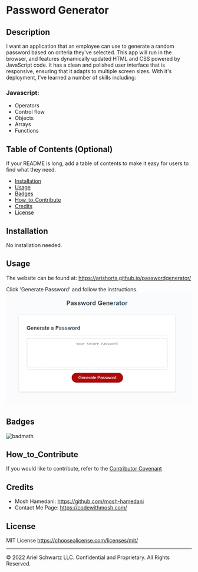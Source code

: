 # Password Generator

## Description

I want an application that an employee can use to generate a random password based on criteria they've selected. This app will run in the browser, and features dynamically updated HTML and CSS powered by JavaScript code. It has a clean and polished user interface that is responsive, ensuring that it adapts to multiple screen sizes. With it's deployment, I've learned a number of skills including:

### Javascript:

- Operators
- Control flow
- Objects
- Arrays
- Functions

## Table of Contents (Optional)

If your README is long, add a table of contents to make it easy for users to find what they need.

- [Installation](#installation)
- [Usage](#usage)
- [Badges](#badges)
- [How_to_Contribute](#how_to_contribute)
- [Credits](#credits)
- [License](#license)

## Installation

No installation needed.

## Usage

The website can be found at: https://arishorts.github.io/passwordgenerator/

Click 'Generate Password' and follow the instructions.<br>
![alt text](./Images/layout.JPG)

## Badges

![badmath](https://img.shields.io/badge/javascript-100%25-brightgreen)

## How_to_Contribute

If you would like to contribute, refer to the [Contributor Covenant](https://www.contributor-covenant.org/)

## Credits

- Mosh Hamedani: https://github.com/mosh-hamedani
- Contact Me Page: https://codewithmosh.com/

## License

MIT License https://choosealicense.com/licenses/mit/

---

© 2022 Ariel Schwartz LLC. Confidential and Proprietary. All Rights Reserved.
